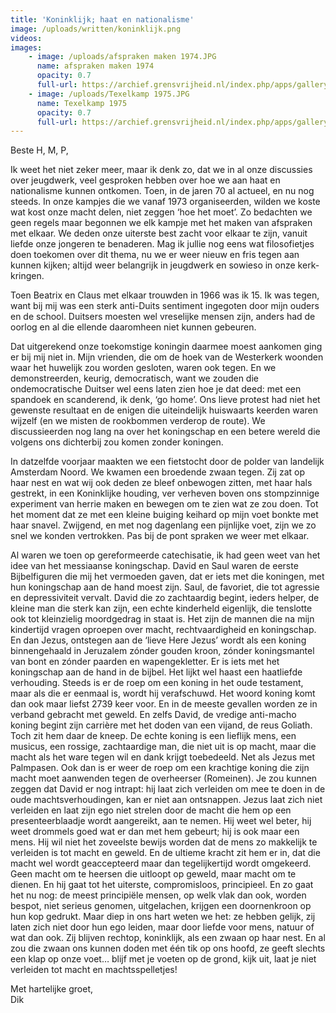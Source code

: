 ```yaml
---
title: 'Koninklijk; haat en nationalisme'
image: /uploads/written/koninklijk.png
videos:
images:
    - image: /uploads/afspraken maken 1974.JPG
      name: afspraken maken 1974
      opacity: 0.7
      full-url: https://archief.grensvrijheid.nl/index.php/apps/galleryplus/s/ImKZKanlyD2zyLe?path=%2F1989%2004%20FOTO%27S%20Berlijn#1974-1975%20FOTO'S%20weekends%20Hoorneboeg%20en%20Huizen%2C%20reunie%20Texelkamp
    - image: /uploads/Texelkamp 1975.JPG
      name: Texelkamp 1975
      opacity: 0.7
      full-url: https://archief.grensvrijheid.nl/index.php/apps/galleryplus/s/ImKZKanlyD2zyLe?path=%2F1989%2004%20FOTO%27S%20Berlijn#1975%20FOTO'S%20zomerkamp%20texel
---
```


Beste H, M, P,

Ik weet het niet zeker meer, maar ik denk zo, dat we in al onze discussies over jeugdwerk, veel gesproken hebben over hoe we aan haat en nationalisme kunnen ontkomen. Toen, in de jaren 70 al actueel, en nu nog steeds. In onze kampjes die we vanaf 1973 organiseerden, wilden we koste wat kost onze macht delen, niet zeggen ‘hoe het moet’. Zo bedachten we geen regels maar begonnen we elk kampje met het maken van afspraken met elkaar. We deden onze uiterste best zacht voor elkaar te zijn, vanuit liefde onze jongeren te benaderen. Mag ik jullie nog eens wat filosofietjes doen toekomen over dit thema, nu we er weer nieuw en fris tegen aan kunnen kijken; altijd weer belangrijk in jeugdwerk en sowieso in onze kerk-kringen.

Toen Beatrix en Claus met elkaar trouwden in 1966 was ik 15. Ik was tegen, want bij mij was een sterk anti-Duits sentiment ingegoten door mijn ouders en de school. Duitsers moesten wel vreselijke mensen zijn, anders had de oorlog en al die ellende daaromheen niet kunnen gebeuren. 

Dat uitgerekend onze toekomstige koningin daarmee moest aankomen ging er bij mij niet in. Mijn vrienden, die om de hoek van de Westerkerk woonden waar het huwelijk zou worden gesloten, waren ook tegen. En we demonstreerden, keurig, democratisch, want we zouden die ondemocratische Duitser wel eens laten zien hoe je dat deed: met een spandoek en scanderend, ik denk, ‘go home’. Ons lieve protest had niet het gewenste resultaat en de enigen die uiteindelijk huiswaarts keerden waren wijzelf (en we misten de rookbommen verderop de route). We discussieerden nog lang na over het koningschap en een betere wereld die volgens ons dichterbij zou komen zonder koningen.  

In datzelfde voorjaar maakten we een fietstocht door de polder van landelijk Amsterdam Noord. We kwamen een broedende zwaan tegen. Zij zat op haar nest en wat wij ook deden ze bleef onbewogen zitten, met haar hals gestrekt, in een Koninklijke houding, ver verheven boven ons stompzinnige experiment van herrie maken en bewegen om te zien wat ze zou doen. Tot het moment dat ze met een kleine buiging keihard op mijn voet bonkte met haar snavel. Zwijgend, en met nog dagenlang een pijnlijke voet, zijn we zo snel we konden vertrokken. Pas bij de pont spraken we weer met elkaar.

Al waren we toen op gereformeerde catechisatie, ik had geen weet van het idee van het messiaanse koningschap. David en Saul waren de eerste Bijbelfiguren die mij het vermoeden gaven, dat er iets met die koningen, met hun koningschap aan de hand moest zijn. Saul, de favoriet, die tot agressie en depressiviteit vervalt. David die zo zachtaardig begint, ieders helper, de kleine man die sterk kan zijn, een echte kinderheld eigenlijk, die tenslotte ook tot kleinzielig moordgedrag in staat is. Het zijn de mannen die na mijn kindertijd vragen oproepen over macht, rechtvaardigheid en koningschap. 
En dan Jezus, ontstegen aan de ‘lieve Here Jezus’ wordt als een koning binnengehaald in Jeruzalem zónder gouden kroon, zónder koningsmantel van bont en zónder paarden en wapengekletter.  Er is iets met het koningschap aan de hand in de bijbel. Het lijkt wel haast een haatliefde verhouding. Steeds is er de roep om een koning in het oude testament, maar als die er eenmaal is, wordt hij verafschuwd. Het woord koning komt dan ook maar liefst 2739 keer voor. En in de meeste gevallen worden ze in verband gebracht met geweld. En zelfs David, de vredige anti-macho koning begint zijn carrière met het doden van een vijand, de reus Goliath. Toch zit hem daar de kneep. De echte koning is een lieflijk mens, een musicus, een rossige, zachtaardige man, die niet uit is op macht, maar die macht als het ware tegen wil en dank krijgt toebedeeld. Net als Jezus met Palmpasen. Ook dan is er weer de roep om een krachtige koning die zijn macht moet aanwenden tegen de overheerser (Romeinen). Je zou kunnen zeggen dat David er nog intrapt: hij laat zich verleiden om mee te doen in de oude machtsverhoudingen, kan er niet aan ontsnappen. Jezus laat zich niet verleiden en laat zijn ego niet strelen door de macht die hem op een presenteerblaadje wordt aangereikt, aan te nemen. Hij weet wel beter, hij weet drommels goed wat er dan met hem gebeurt; hij is ook maar een mens. Hij wil niet het zoveelste bewijs worden dat de mens zo makkelijk te verleiden is tot macht en geweld. En de ultieme kracht zit hem er in, dat die macht wel wordt geaccepteerd maar dan tegelijkertijd wordt omgekeerd. Geen macht om te heersen die uitloopt op geweld, maar macht om te dienen. En hij gaat tot het uiterste, compromisloos, principieel. En zo gaat het nu nog: de meest principiële mensen, op welk vlak dan ook, worden bespot, niet serieus genomen, uitgelachen, krijgen een doornenkroon op hun kop gedrukt. Maar diep in ons hart weten we het: ze hebben gelijk, zij laten zich niet door hun ego leiden, maar door liefde voor mens, natuur of wat dan ook. Zij blijven rechtop, koninklijk, als een zwaan op haar nest. En al zou die zwaan ons kunnen doden met één tik op ons hoofd, ze geeft slechts een klap op onze voet… blijf met je voeten op de grond, kijk uit, laat je niet verleiden tot macht en machtsspelletjes!

Met hartelijke groet,<br/>
Dik

